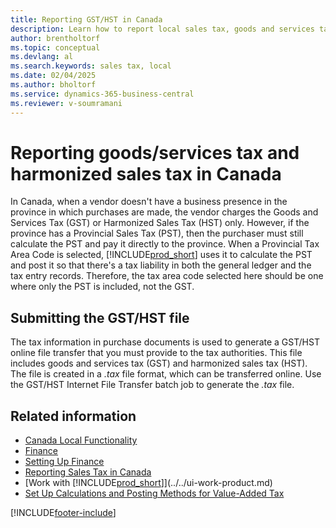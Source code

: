 ```yaml
---
title: Reporting GST/HST in Canada
description: Learn how to report local sales tax, goods and services tax in Canada.
author: brentholtorf
ms.topic: conceptual
ms.devlang: al
ms.search.keywords: sales tax, local
ms.date: 02/04/2025
ms.author: bholtorf
ms.service: dynamics-365-business-central
ms.reviewer: v-soumramani
---
```


# Reporting goods/services tax and harmonized sales tax in Canada

In Canada, when a vendor doesn't have a business presence in the province in which purchases are made, the vendor charges the Goods and Services Tax (GST) or Harmonized Sales Tax (HST) only. However, if the province has a Provincial Sales Tax (PST), then the purchaser must still calculate the PST and pay it directly to the province. When a Provincial Tax Area Code is selected, [!INCLUDE[prod_short](../../includes/prod_short.md)] uses it to calculate the PST and post it so that there's a tax liability in both the general ledger and the tax entry records. Therefore, the tax area code selected here should be one where only the PST is included, not the GST.  

## Submitting the GST/HST file

The tax information in purchase documents is used to generate a GST/HST online file transfer that you must provide to the tax authorities. This file includes goods and services tax (GST) and harmonized sales tax (HST). The file is created in a *.tax* file format, which can be transferred online. Use the GST/HST Internet File Transfer batch job to generate the *.tax* file.

## Related information

- [Canada Local Functionality](canada-local-functionality.md)  
- [Finance](../../finance.md)  
- [Setting Up Finance](../../finance-setup-finance.md)  
- [Reporting Sales Tax in Canada](ca-sales-tax.md)  
- [Work with [!INCLUDE[prod_short](../../includes/prod_short.md)]](../../ui-work-product.md)
- [Set Up Calculations and Posting Methods for Value-Added Tax](../../finance-setup-vat.md)  

[!INCLUDE[footer-include](../../includes/footer-banner.md)]
